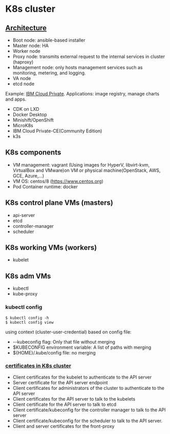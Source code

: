 # K8s cluster
## [Architecture](https://www.ibm.com/support/knowledgecenter/en/SSBS6K_3.2.0/getting_started/architecture.html)
- Boot node: ansible-based installer
- Master node: HA
- Worker node
- Proxy node: transmits external request to the internal services in cluster (haproxy)
- Management node: only hosts management services such as monitoring, metering, and logging.
- VA node
- etcd node

Example: [IBM Cloud Private](). Applications: image registry, manage charts and apps.

- CDK on LXD
- Docker Desktop
- Minishift/OpenShift
- MicroK8s
- IBM Cloud Private-CE(Community Edition)
- k3s

## K8s components
- VM management: vagrant (Using images for HyperV, libvirt-kvm, VirtualBox and VMware)on VM or physical machine(OpenStack, AWS, GCE, Azure,...)
- VM OS: centos/8 (https://www.centos.org) 
- Pod Container runtime: docker

## K8s control plane VMs (masters)
- api-server
- etcd
- controller-manager
- scheduler   
    
## K8s working VMs (workers)
- kubelet
    
## K8s adm VMs
- kubectl 
- kube-proxy 

### kubectl config
```
$ kubectl config -h
$ kubectl config view
```
using context (cluster-user-credential) based on config file:
- --kubeconfig flag: Only that file without merging
- $KUBECONFIG environment variable: A list of paths with merging
- ${HOME}/.kube/config file: no merging

### [certificates in K8s cluster](https://kubernetes.io/docs/setup/best-practices/certificates/)
- Client certificates for the kubelet to authenticate to the API server
- Server certificate for the API server endpoint
- Client certificates for administrators of the cluster to authenticate to the API server
- Client certificates for the API server to talk to the kubelets
- Client certificate for the API server to talk to etcd
- Client certificate/kubeconfig for the controller manager to talk to the API server
- Client certificate/kubeconfig for the scheduler to talk to the API server.
- Client and server certificates for the front-proxy
